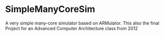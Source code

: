 SimpleManyCoreSim
=================

A very simple many-core simulator based on ARMulator. This also the final Project for an Advanced Computer Architecture class from 2012